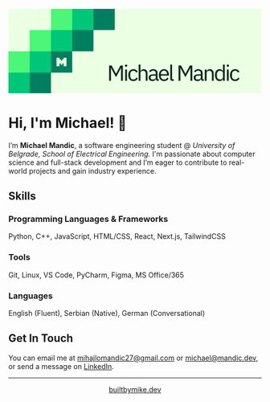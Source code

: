 <img src="assets/greenpixelsbanner.svg" alt="Michael Mandic"></img>

# Hi, I'm Michael! 👋

I’m **Michael Mandic**, a software engineering student @ *University of Belgrade, School of Electrical Engineering.*
I'm passionate about computer science and full-stack development and I’m eager to contribute to real-world projects and gain industry experience.

## Skills

### Programming Languages & Frameworks

Python, C++, JavaScript, HTML/CSS, React, Next.js, TailwindCSS

### Tools

Git, Linux, VS Code, PyCharm, Figma, MS Office/365

### Languages

English (Fluent), Serbian (Native), German (Conversational)

## Get In Touch

You can email me at [mihajlomandic27@gmail.com](mailto:mihajlomandic27@gmail.com) or [michael@mandic.dev](mailto:michael@mandic.dev), or send a message on [LinkedIn](https://www.linkedin.com/in/michael-mandic).
***
<p align="center"><a target="_blank" href="https://builtbymike.dev">builtbymike.dev</a></p>
